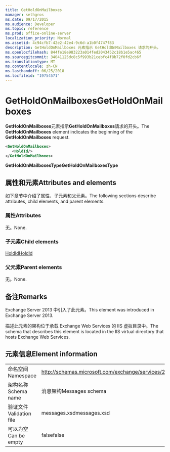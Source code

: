 ```yaml
---
title: GetHoldOnMailboxes
manager: sethgros
ms.date: 09/17/2015
ms.audience: Developer
ms.topic: reference
ms.prod: office-online-server
localization_priority: Normal
ms.assetid: 4c94cfb7-42e2-42e4-9c6d-a1b0f4747f83
description: GetHoldOnMailboxes 元素指示 GetHoldOnMailboxes 请求的开头。
ms.openlocfilehash: 844fe18e983223a014fed2043452c18b1e5ac465
ms.sourcegitcommit: 34041125dc8c5f993b21cebfc4f8b72f0fd2cb6f
ms.translationtype: MT
ms.contentlocale: zh-CN
ms.lasthandoff: 06/25/2018
ms.locfileid: "19754571"
---
```

# <a name="getholdonmailboxes"></a><span data-ttu-id="48d84-103">GetHoldOnMailboxes</span><span class="sxs-lookup"><span data-stu-id="48d84-103">GetHoldOnMailboxes</span></span>

<span data-ttu-id="48d84-104">**GetHoldOnMailboxes**元素指示**GetHoldOnMailboxes**请求的开头。</span><span class="sxs-lookup"><span data-stu-id="48d84-104">The **GetHoldOnMailboxes** element indicates the beginning of the **GetHoldOnMailboxes** request.</span></span> 
  
```XML
<GetHoldOnMailboxes>
   <HoldId/>
</GetHoldOnMailboxes>
```

 <span data-ttu-id="48d84-105">**GetHoldOnMailboxesType**</span><span class="sxs-lookup"><span data-stu-id="48d84-105">**GetHoldOnMailboxesType**</span></span>
## <a name="attributes-and-elements"></a><span data-ttu-id="48d84-106">属性和元素</span><span class="sxs-lookup"><span data-stu-id="48d84-106">Attributes and elements</span></span>

<span data-ttu-id="48d84-107">如下章节中介绍了属性、子元素和父元素。</span><span class="sxs-lookup"><span data-stu-id="48d84-107">The following sections describe attributes, child elements, and parent elements.</span></span>
  
### <a name="attributes"></a><span data-ttu-id="48d84-108">属性</span><span class="sxs-lookup"><span data-stu-id="48d84-108">Attributes</span></span>

<span data-ttu-id="48d84-109">无。</span><span class="sxs-lookup"><span data-stu-id="48d84-109">None.</span></span>
  
### <a name="child-elements"></a><span data-ttu-id="48d84-110">子元素</span><span class="sxs-lookup"><span data-stu-id="48d84-110">Child elements</span></span>

[<span data-ttu-id="48d84-111">HoldId</span><span class="sxs-lookup"><span data-stu-id="48d84-111">HoldId</span></span>](holdid.md)
  
### <a name="parent-elements"></a><span data-ttu-id="48d84-112">父元素</span><span class="sxs-lookup"><span data-stu-id="48d84-112">Parent elements</span></span>

<span data-ttu-id="48d84-113">无。</span><span class="sxs-lookup"><span data-stu-id="48d84-113">None.</span></span>
  
## <a name="remarks"></a><span data-ttu-id="48d84-114">备注</span><span class="sxs-lookup"><span data-stu-id="48d84-114">Remarks</span></span>

<span data-ttu-id="48d84-115">Exchange Server 2013 中引入了此元素。</span><span class="sxs-lookup"><span data-stu-id="48d84-115">This element was introduced in Exchange Server 2013.</span></span>
  
<span data-ttu-id="48d84-116">描述此元素的架构位于承载 Exchange Web Services 的 IIS 虚拟目录中。</span><span class="sxs-lookup"><span data-stu-id="48d84-116">The schema that describes this element is located in the IIS virtual directory that hosts Exchange Web Services.</span></span>
  
## <a name="element-information"></a><span data-ttu-id="48d84-117">元素信息</span><span class="sxs-lookup"><span data-stu-id="48d84-117">Element information</span></span>

|||
|:-----|:-----|
|<span data-ttu-id="48d84-118">命名空间</span><span class="sxs-lookup"><span data-stu-id="48d84-118">Namespace</span></span>  <br/> |http://schemas.microsoft.com/exchange/services/2006/messages  <br/> |
|<span data-ttu-id="48d84-119">架构名称</span><span class="sxs-lookup"><span data-stu-id="48d84-119">Schema name</span></span>  <br/> |<span data-ttu-id="48d84-120">消息架构</span><span class="sxs-lookup"><span data-stu-id="48d84-120">Messages schema</span></span>  <br/> |
|<span data-ttu-id="48d84-121">验证文件</span><span class="sxs-lookup"><span data-stu-id="48d84-121">Validation file</span></span>  <br/> |<span data-ttu-id="48d84-122">messages.xsd</span><span class="sxs-lookup"><span data-stu-id="48d84-122">messages.xsd</span></span>  <br/> |
|<span data-ttu-id="48d84-123">可以为空</span><span class="sxs-lookup"><span data-stu-id="48d84-123">Can be empty</span></span>  <br/> |<span data-ttu-id="48d84-124">false</span><span class="sxs-lookup"><span data-stu-id="48d84-124">false</span></span>  <br/> |
   

